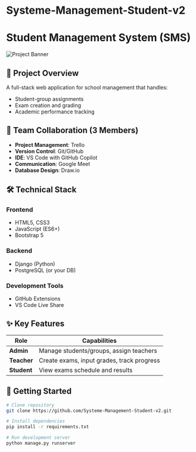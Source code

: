 # Systeme-Management-Student-v2
# Student Management System (SMS)

![Project Banner](https://via.placeholder.com/800x200?text=Student+Management+System) <!-- Add your actual banner image -->

## 📌 Project Overview
A full-stack web application for school management that handles:
- Student-group assignments
- Exam creation and grading
- Academic performance tracking

## 👥 Team Collaboration (3 Members)
- **Project Management**: Trello
- **Version Control**: Git/GitHub
- **IDE**: VS Code with GitHub Copilot
- **Communication**: Google Meet
- **Database Design**: Draw.io

## 🛠️ Technical Stack
### Frontend
- HTML5, CSS3
- JavaScript (ES6+)
- Bootstrap 5

### Backend
- Django (Python)
- PostgreSQL (or your DB)

### Development Tools
- GitHub Extensions
- VS Code Live Share

## ✨ Key Features
| Role        | Capabilities                                  |
|-------------|---------------------------------------------|
| **Admin**   | Manage students/groups, assign teachers     |
| **Teacher** | Create exams, input grades, track progress |
| **Student** | View exams schedule and results            |

## 🚀 Getting Started
```bash
# Clone repository
git clone https://github.com/Systeme-Management-Student-v2.git

# Install dependencies
pip install -r requirements.txt

# Run development server
python manage.py runserver
